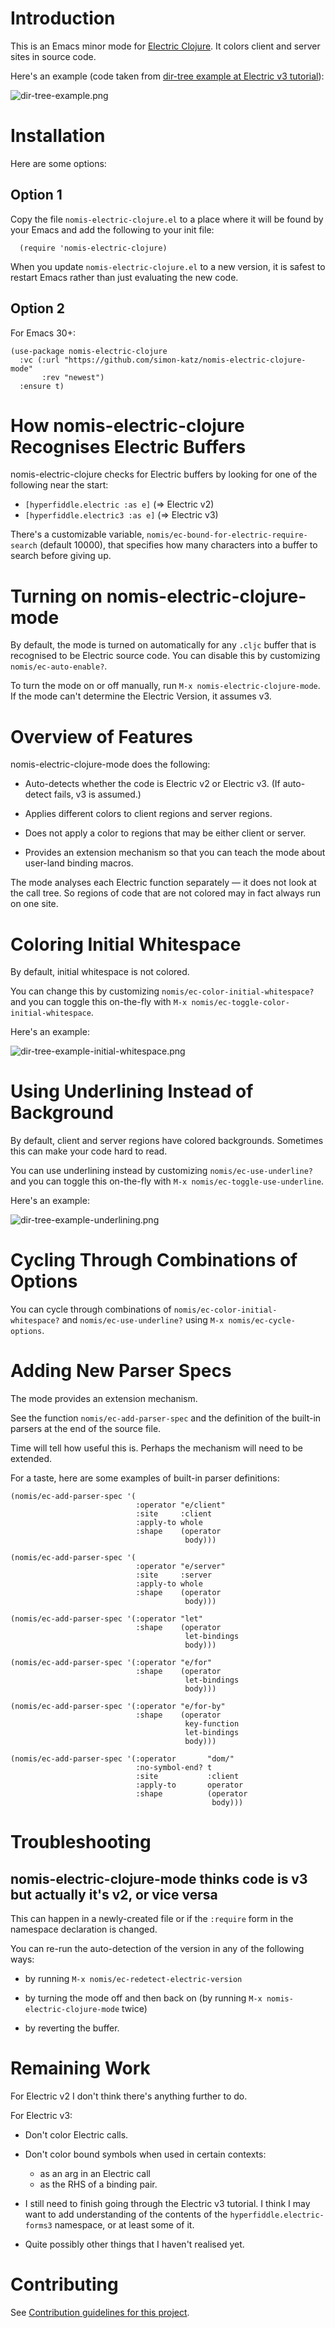 # Introduction

This is an Emacs minor mode for [Electric Clojure](https://github.com/hyperfiddle/electric). It colors client and server sites in source code.

Here's an example (code taken from [dir-tree example at Electric v3 tutorial](https://electric.hyperfiddle.net/tutorial/dir_tree)):

![dir-tree-example.png](docs/dir-tree-example.png)


# Installation

Here are some options:

## Option 1

Copy the file `nomis-electric-clojure.el` to a place where it will be found by your Emacs and add the following to your init file:

```
  (require 'nomis-electric-clojure)
```

When you update `nomis-electric-clojure.el` to a new version, it is safest to restart Emacs rather than just evaluating the new code.

## Option 2

For Emacs 30+:

```
(use-package nomis-electric-clojure
  :vc (:url "https://github.com/simon-katz/nomis-electric-clojure-mode"
       :rev "newest")
  :ensure t)
```

# How nomis-electric-clojure Recognises Electric Buffers

nomis-electric-clojure checks for Electric buffers by looking for one of the following near the start:

  - `[hyperfiddle.electric :as e]` (⇒ Electric v2)
  - `[hyperfiddle.electric3 :as e]` (⇒ Electric v3)

There's a customizable variable, `nomis/ec-bound-for-electric-require-search` (default 10000), that specifies how many characters into a buffer to search before giving up.


# Turning on nomis-electric-clojure-mode

By default, the mode is turned on automatically for any `.cljc` buffer that is recognised to be Electric source code. You can disable this by customizing `nomis/ec-auto-enable?`.

To turn the mode on or off manually, run `M-x nomis-electric-clojure-mode`. If the mode can't determine the Electric Version, it assumes v3.


# Overview of Features

nomis-electric-clojure-mode does the following:

- Auto-detects whether the code is Electric v2 or Electric v3. (If auto-detect fails, v3 is assumed.)

- Applies different colors to client regions and server regions.

- Does not apply a color to regions that may be either client or server.

- Provides an extension mechanism so that you can teach the mode about user-land binding macros.

The mode analyses each Electric function separately — it does not look at the call tree. So regions of code that are not colored may in fact always run on one site.


# Coloring Initial Whitespace

By default, initial whitespace is not colored.

You can change this by customizing `nomis/ec-color-initial-whitespace?` and you can toggle this on-the-fly with `M-x nomis/ec-toggle-color-initial-whitespace`.

Here's an example:

![dir-tree-example-initial-whitespace.png](docs/dir-tree-example-initial-whitespace.png)


# Using Underlining Instead of Background

By default, client and server regions have colored backgrounds. Sometimes this can make your code hard to read.

You can use underlining instead by customizing `nomis/ec-use-underline?` and you can toggle this on-the-fly with `M-x nomis/ec-toggle-use-underline`.

Here's an example:

![dir-tree-example-underlining.png](docs/dir-tree-example-underlining.png)


# Cycling Through Combinations of Options

You can cycle through combinations of `nomis/ec-color-initial-whitespace?` and `nomis/ec-use-underline?` using `M-x nomis/ec-cycle-options`.


# Adding New Parser Specs

The mode provides an extension mechanism.

See the function `nomis/ec-add-parser-spec` and the definition of the built-in parsers at the end of the source file.

Time will tell how useful this is. Perhaps the mechanism will need to be extended.

For a taste, here are some examples of built-in parser definitions:

```
(nomis/ec-add-parser-spec '(
                            :operator "e/client"
                            :site     :client
                            :apply-to whole
                            :shape    (operator
                                       body)))

(nomis/ec-add-parser-spec '(
                            :operator "e/server"
                            :site     :server
                            :apply-to whole
                            :shape    (operator
                                       body)))

(nomis/ec-add-parser-spec '(:operator "let"
                            :shape    (operator
                                       let-bindings
                                       body)))

(nomis/ec-add-parser-spec '(:operator "e/for"
                            :shape    (operator
                                       let-bindings
                                       body)))

(nomis/ec-add-parser-spec '(:operator "e/for-by"
                            :shape    (operator
                                       key-function
                                       let-bindings
                                       body)))

(nomis/ec-add-parser-spec '(:operator       "dom/"
                            :no-symbol-end? t
                            :site           :client
                            :apply-to       operator
                            :shape          (operator
                                             body)))
```


# Troubleshooting

## nomis-electric-clojure-mode thinks code is v3 but actually it's v2, or vice versa

This can happen in a newly-created file or if the `:require` form in the namespace declaration is changed.

You can re-run the auto-detection of the version in any of the following ways:

- by running `M-x nomis/ec-redetect-electric-version`

- by turning the mode off and then back on (by running `M-x nomis-electric-clojure-mode` twice)

- by reverting the buffer.


# Remaining Work

For Electric v2 I don't think there's anything further to do.

For Electric v3:

- Don't color Electric calls.

- Don't color bound symbols when used in certain contexts:
  - as an arg in an Electric call
  - as the RHS of a binding pair.

- I still need to finish going through the Electric v3 tutorial. I think I may want to add understanding of the contents of the `hyperfiddle.electric-forms3` namespace, or at least some of it.

- Quite possibly other things that I haven't realised yet.


# Contributing

See [Contribution guidelines for this project](docs/CONTRIBUTING.md).
